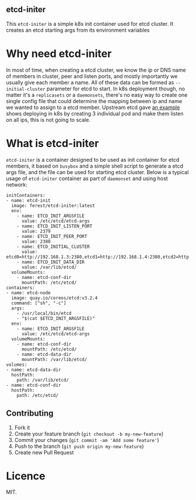 ## etcd-initer

This `etcd-initer` is a simple k8s init container used for etcd cluster.
It creates an etcd starting args from its environment variables

# Why need etcd-initer

In most of time, when creating a etcd cluster, we know the ip or DNS name of
members in cluster, peer and listen ports, and mostly importantly we usually
give each member a name. All of these data can be formed as `--initial-cluster`
parameter for etcd to start. In k8s deployment though, no matter it's a
`replicasets` or a `daemonsets`, there's no easy way to create one single
config file that could determine the mapping between ip and name we wanted
to assign to a etcd member. Upstream etcd gave [an example](https://github.com/coreos/etcd/blob/master/hack/kubernetes-deploy/etcd.yml)
shows deploying in k8s by creating 3 individual pod and make them listen on
all ips, this is not going to scale.

# What is etcd-initer

`etcd-initer` is a container designed to be used as init container for
etcd members, it based on `busybox` and a simple shell script to generate a etcd args
file, and the file can be used for starting etcd cluster. Below is a typical usage
of `etcd-initer` container as part of `daemonset` and using host network:

```
initContainers:
- name: etcd-init
  image: ferest/etcd-initer:latest
  env:
    - name: ETCD_INIT_ARGSFILE
      value: /etc/etcd/etcd-args
    - name: ETCD_INIT_LISTEN_PORT
      value: 2379
    - name: ETCD_INIT_PEER_PORT
      value: 2380
    - name: ETCD_INITIAL_CLUSTER
      value: etcd0=http://192.168.1.3:2380,etcd1=http://192.168.1.4:2380,etcd2=http://192.168.1.5:2380
    - name: ETCD_INIT_DATA_DIR
      value: /var/lib/etcd/
  volumeMounts:
    - name: etcd-conf-dir
      mountPath: /etc/etcd/
containers:
- name: etcd-node
  image: quay.io/coreos/etcd:v3.2.4
  command: ["sh", "-c"]
  args:
    - /usr/local/bin/etcd
    - "$(cat $ETCD_INIT_ARGSFILE)"
  env:
    - name: ETCD_INIT_ARGSFILE
      value: /etc/etcd/etcd-args
  volumeMounts:
    - name: etcd-conf-dir
      mountPath: /etc/etcd/
    - name: etcd-data-dir
      mountPath: /var/lib/etcd/
volumes:
- name: etcd-data-dir
  hostPath:
    path: /var/lib/etcd/
- name: etcd-conf-dir
  hostPath:
    path: /etc/etcd/
```

## Contributing

1. Fork it
2. Create your feature branch (`git checkout -b my-new-feature`)
3. Commit your changes (`git commit -am 'Add some feature'`)
4. Push to the branch (`git push origin my-new-feature`)
5. Create new Pull Request

# Licence

MIT.

